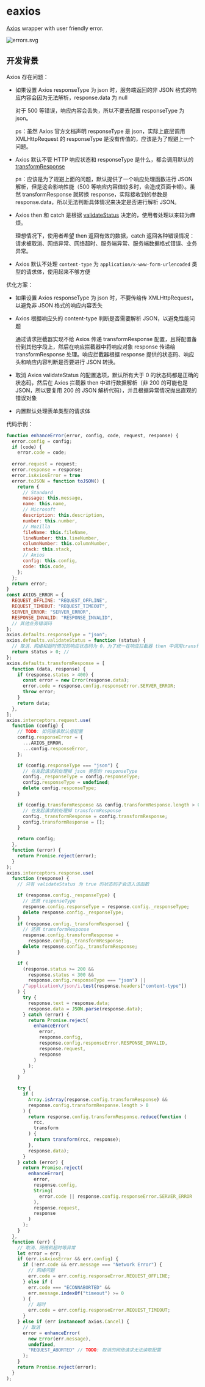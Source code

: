 # eaxios

[Axios](https://github.com/axios/axios) wrapper with user friendly error.

![errors.svg](errors.svg)

## 开发背景

Axios 存在问题：

- 如果设置 Axios responseType 为 json 时，服务端返回的非 JSON 格式的响应内容会因为无法解析，response.data 为 null

    对于 500 等错误，响应内容会丢失，所以不要去配置 responseType 为 json。
    
    ps：虽然 Axios 官方文档声明 responseType 是 json，实际上底层调用 XMLHttpRequest 的 responseType 是没有传值的，应该是为了规避上一个问题。

- Axios 默认不管 HTTP 响应状态和 responseType 是什么，都会调用默认的 [transformResponse](https://github.com/axios/axios/blob/b7e954eba3911874575ed241ec2ec38ff8af21bb/lib/defaults.js#L57)

    ps：应该是为了规避上面的问题，默认提供了一个响应处理函数进行 JSON 解析，但是这会影响性能（500 等响应内容值较多时，会造成页面卡顿）。虽然 transformResponse 就转换 response，实际接收到的参数是 response.data，所以无法判断具体情况来决定是否进行解析 JSON。

- Axios then 和 catch 是根据 [validateStatus](https://github.com/axios/axios#request-config) 决定的，使用者处理以来较为麻烦。

    理想情况下，使用者希望 then 返回有效的数据，catch 返回各种错误情况：请求被取消、网络异常、网络超时、服务端异常、服务端数据格式错误、业务异常。

- Axios 默认不处理 `content-type` 为 `application/x-www-form-urlencoded` 类型的请求体，使用起来不够方便

优化方案： 

- 如果设置 Axios responseType 为 json 时，不要传给传 XMLHttpRequest，以避免非 JSON 格式的响应内容丢失
- Axios 根据响应头的 content-type 判断是否需要解析 JSON，以避免性能问题

    通过请求拦截器实现不给 Axios 传递 transformResponse 配置，且将配置备份到其他字段上，然后在响应拦截器中将响应对象 response 传递给 transformResponse 处理。响应拦截器根据 response 提供的状态码、响应头和响应内容判断是否要进行 JSON 转换。

- 取消 Axios validateStatus 的配置选项，默认所有大于 0 的状态码都是正确的状态码，然后在 Axios 拦截器 then 中进行数据解析（非 200 的可能也是 JSON，所以要复用 200 的 JSON 解析代码），并且根据异常情况抛出直观的错误对象
- 内置默认处理表单类型的请求体

代码示例：

```js
function enhanceError(error, config, code, request, response) {
  error.config = config;
  if (code) {
    error.code = code;
  
  error.request = request;
  error.response = response;
  error.isAxiosError = true  
  error.toJSON = function toJSON() {
    return {
      // Standard
      message: this.message,
      name: this.name,
      // Microsoft
      description: this.description,
      number: this.number,
      // Mozilla
      fileName: this.fileName,
      lineNumber: this.lineNumber,
      columnNumber: this.columnNumber,
      stack: this.stack,
      // Axios
      config: this.config,
      code: this.code,
    };
  };
  return error;
}
const AXIOS_ERROR = {
  REQUEST_OFFLINE: "REQUEST_OFFLINE",
  REQUEST_TIMEOUT: "REQUEST_TIMEOUT",
  SERVER_ERROR: "SERVER_ERROR",
  RESPONSE_INVALID: "RESPONSE_INVALID",
  // 其他业务错误码
};
axios.defaults.responseType = "json";
axios.defaults.validateStatus = function (status) {
  // 取消、网络和超时情况的响应状态码为 0，为了统一在响应拦截器 then 中调用transformResponse，这里需要将 validateStatus 设置为 status 大于 0
  return status > 0; //
};
axios.defaults.transformResponse = [
  function (data, response) {
    if (response.status > 400) {
      const error = new Error(response.data);
      error.code = response.config.responseError.SERVER_ERROR;
      throw error;
    }
    return data;
  },
];
axios.interceptors.request.use(
  function (config) {
    // TODO: 如何继承默认值配置
    config.responseError = {
      ...AXIOS_ERROR,
      ...config.responseError,
    };

    if (config.responseType === "json") {
      // 在发起请求前处理掉 json 类型的 responseType
      config._responseType = config.responseType;
      config.responseType = undefined;
      delete config.responseType;
    }

    if (config.transformResponse && config.transformResponse.length > 0) {
      // 在发起请求前处理掉 transformResponse
      config._transformResponse = config.transformResponse;
      config.transformResponse = [];
    }

    return config;
  },
  function (error) {
    return Promise.reject(error);
  }
);
axios.interceptors.response.use(
  function (response) {
    // 只有 validateStatus 为 true 的状态码才会进入该函数

    if (response.config._responseType) {
      // 还原 responseType
      response.config.responseType = response.config._responseType;
      delete response.config._responseType;
    }
    if (response.config._transformResponse) {
      // 还原 transformResponse
      response.config.transformResponse =
        response.config._transformResponse;
      delete response.config._transformResponse;
    }

    if (
      (response.status >= 200 &&
        response.status < 300 &&
        response.config.responseType === "json") ||
      /^application\/json/i.test(response.headers["content-type"])
    ) {
      try {
        response.text = response.data;
        response.data = JSON.parse(response.data);
      } catch (error) {
        return Promise.reject(
          enhanceError(
            error,
            response.config,
            response.config.responseError.RESPONSE_INVALID,
            response.request,
            response
          )
        );
      }
    }

    try {
      if (
        Array.isArray(response.config.transformResponse) &&
        response.config.transformResponse.length > 0
      ) {
        return response.config.transformResponse.reduce(function (
          rcc,
          transform
        ) {
          return transform(rcc, response);
        },
        response.data);
      }
    } catch (error) {
      return Promise.reject(
        enhanceError(
          error,
          response.config,
          String(
            error.code || response.config.responseError.SERVER_ERROR
          ),
          response.request,
          response
        )
      );
    }
  },
  function (err) {
    // 取消、网络和超时等异常
    let error = err;
    if (err.isAxiosError && err.config) {
      if (!err.code && err.message === "Network Error") {
        // 网络问题
        err.code = err.config.responseError.REQUEST_OFFLINE;
      } else if (
        err.code === "ECONNABORTED" &&
        err.message.indexOf("timeout") >= 0
      ) {
        // 超时
        err.code = err.config.responseError.REQUEST_TIMEOUT;
      }
    } else if (err instanceof axios.Cancel) {
      // 取消
      error = enhanceError(
        new Error(err.message),
        undefined,
        "REQUEST_ABORTED" // TODO: 取消的网络请求无法读取配置
      );
    }
    return Promise.reject(error);
  }
);
```
